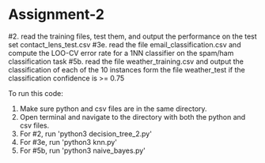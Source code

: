 # Assignment-2
#2. read the training files, test them, and output the performance on the test set contact_lens_test.csv
#3e. read the file email_classification.csv and compute the LOO-CV error rate for a 1NN classifier on the spam/ham classification task
#5b. read the file weather_training.csv and output the classification of each of the 10 instances form the file weather_test if the classification confidence is >= 0.75

To run this code:

1. Make sure python and csv files are in the same directory.
2. Open terminal and navigate to the directory with both the python and csv files.
3. For #2, run 'python3 decision_tree_2.py'
4. For #3e, run 'python3 knn.py'
5. For #5b, run 'python3 naive_bayes.py'

